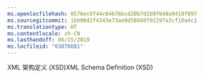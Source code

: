 ```yaml
---
ms.openlocfilehash: 0576ec6f44c64b76bcd20b7d2b9f648a9418f897
ms.sourcegitcommit: 1bb00d2f4343e73ae8d58668f02297a3cf10a4c1
ms.translationtype: HT
ms.contentlocale: zh-CN
ms.lasthandoff: 06/15/2019
ms.locfileid: "63876681"
---
```

<span data-ttu-id="4c444-101">XML 架构定义 (XSD)</span><span class="sxs-lookup"><span data-stu-id="4c444-101">XML Schema Definition (XSD)</span></span>